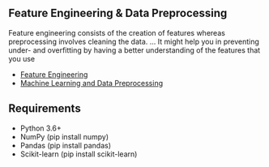 
  
## Feature Engineering & Data Preprocessing

Feature engineering consists of the creation of features whereas preprocessing involves cleaning the data. ... It might help you in preventing under- and overfitting by having a better understanding of the features that you use

- [Feature Engineering](https://github.com/nitor-infotech-oss/aiml-data-processing/blob/main/Feature%20Engineering.ipynb)
- [Machine Learning and Data Preprocessing](https://github.com/nitor-infotech-oss/aiml-data-processing/blob/main/Machine%20Learning%20and%20Data%20Preprocessing.ipynb)

## Requirements

 - Python 3.6+
 - NumPy (pip install numpy)
 - Pandas (pip install pandas)
 - Scikit-learn (pip install scikit-learn)
 
